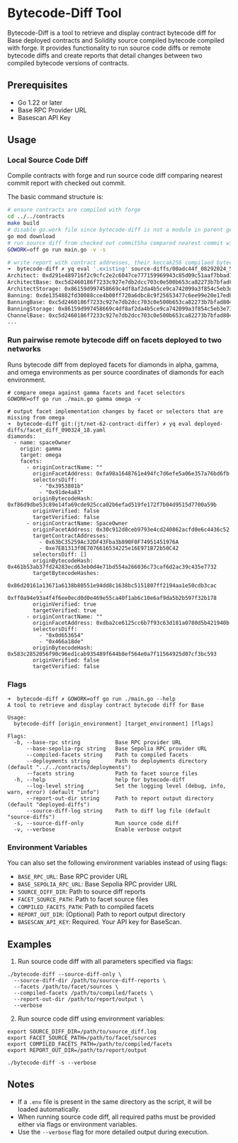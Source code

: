 # Bytecode-Diff Tool

Bytecode-Diff is a tool to retrieve and display contract bytecode diff for Base deployed contracts and Solidity source compiled bytecode compiled with forge. It provides functionality to run source code diffs or remote bytecode diffs and create reports that detail changes between two compiled bytecode versions of contracts.

## Prerequisites

- Go 1.22 or later
- Base RPC Provider URL
- Basescan API Key

## Usage

### Local Source Code Diff

Compile contracts with forge and run source code diff comparing nearest commit report with checked out commit.

The basic command structure is:

```bash
# ensure contracts are compiled with forge
cd ../../contracts
make build
# disable go.work file since bytecode-diff is not a module in parent go workspace
go mod download
# run source diff from checked out commitSha compared nearest commit with a source diff report in SOURCE_DIFF_DIR
GOWORK=off go run main.go -v -s

# write report with contract addresses, their keccak256 compilaed bytecode hash under two keys, existing and updated.
➜  bytecode-diff ✗ yq eval '.existing' source-diffs/00adc44f_08292024_5.yaml
Architect: 0xd291e489716f2c9cfc2e2c6047ce777159969943c85d09c51aaf7bbad10f7c13
ArchitectBase: 0xc5d2460186f7233c927e7db2dcc703c0e500b653ca82273b7bfad8045d85a470
ArchitectStorage: 0x86159d997458669c4df8af2da4b5ce9ca742099a3f854c5eb3e718e16a74e4da
Banning: 0xde1354882fd30088cce4b00ff720a6dbc8c9f25653477c6ee99e20e17edb6068
BanningBase: 0xc5d2460186f7233c927e7db2dcc703c0e500b653ca82273b7bfad8045d85a470
BanningStorage: 0x86159d997458669c4df8af2da4b5ce9ca742099a3f854c5eb3e718e16a74e4da
ChannelBase: 0xc5d2460186f7233c927e7db2dcc703c0e500b653ca82273b7bfad8045d85a470
...
```

### Run pairwise remote bytecode diff on facets deployed to two networks

Runs bytecode diff from deployed facets for diamonds in alpha, gamma, and omega environments as per source coordinates of diamonds for each environment.

```
# compare omega against gamma facets and facet selectors
GOWORK=off go run ./main.go gamma omega -v

# output facet implementation changes by facet or selectors that are missing from omega
➜  bytecode-diff git:(jt/net-62-contract-differ) ✗ yq eval deployed-diffs/facet_diff_090324_18.yaml
diamonds:
  - name: spaceOwner
    origin: gamma
    target: omega
    facets:
      - originContractName: ""
        originFacetAddress: 0xfa98a1648761e494fc7d6efe5a06e357a76bd6fb
        selectorsDiff:
          - "0x3953801b"
          - "0x91de4a83"
        originBytecodeHash: 0xf86d9dbe53c89e14fa69cde925cca02b6efad519fe172f7b04d9515d7700a59b
        originVerified: false
        targetVerified: false
      - originContractName: SpaceOwner
        originFacetAddress: 0x30c912d8ceb9793e4cd240862acfd0e6c4436c52
        targetContractAddresses:
          - 0x63bC35259Ac32DF43Fba3b890F0F74951451976A
          - 0xe7EB1313f0E7076616534225e16E971B72b50C42
        selectorsDiff: []
        originBytecodeHash: 0x461b53ab37fd24283ecd63eb0d4e71bd554a266036c73caf6d2ac39c435e7732
        targetBytecodeHashes:
          - 0x86d20161a13671a6138b80551e94dd8c1638bc5151807ff2194aa1e50cdb3cac
          - 0xff0a94e93a4f4f6ee0ecd0d0e469e55ca40f1ab6c10e6af9da5b2b597f32b178
        originVerified: true
        targetVerified: true
      - originContractName: ""
        originFacetAddress: 0xdba2ce6125cc6b7f93c63d181a0780d5b421940b
        selectorsDiff:
          - "0x0d653654"
          - "0x466a18de"
        originBytecodeHash: 0x583c2852056f90c96ed1cab935489f644b8ef564e0a7f11564925d07cf3bc593
        originVerified: false
        targetVerified: false

```

### Flags

```base
➜  bytecode-diff ✗ GOWORK=off go run ./main.go --help
A tool to retrieve and display contract bytecode diff for Base

Usage:
  bytecode-diff [origin_environment] [target_environment] [flags]

Flags:
  -b, --base-rpc string           Base RPC provider URL
      --base-sepolia-rpc string   Base Sepolia RPC provider URL
      --compiled-facets string    Path to compiled facets
      --deployments string        Path to deployments directory (default "../../contracts/deployments")
      --facets string             Path to facet source files
  -h, --help                      help for bytecode-diff
      --log-level string          Set the logging level (debug, info, warn, error) (default "info")
      --report-out-dir string     Path to report output directory (default "deployed-diffs")
      --source-diff-log string    Path to diff log file (default "source-diffs")
  -s, --source-diff-only          Run source code diff
  -v, --verbose                   Enable verbose output
```

### Environment Variables

You can also set the following environment variables instead of using flags:

- `BASE_RPC_URL`: Base RPC provider URL
- `BASE_SEPOLIA_RPC_URL`: Base Sepolia RPC provider URL
- `SOURCE_DIFF_DIR`: Path to source diff reports
- `FACET_SOURCE_PATH`: Path to facet source files
- `COMPILED_FACETS_PATH`: Path to compiled facets
- `REPORT_OUT_DIR`: (Optional) Path to report output directory
- `BASESCAN_API_KEY`: Required. Your API key for BaseScan.

## Examples

1. Run source code diff with all parameters specified via flags:

```
./bytecode-diff --source-diff-only \
  --source-diff-dir /path/to/source-diff-reports \
  --facets /path/to/facet/sources \
  --compiled-facets /path/to/compiled/facets \
  --report-out-dir /path/to/report/output \
  --verbose
```

2. Run source code diff using environment variables:

```
export SOURCE_DIFF_DIR=/path/to/source_diff.log
export FACET_SOURCE_PATH=/path/to/facet/sources
export COMPILED_FACETS_PATH=/path/to/compiled/facets
export REPORT_OUT_DIR=/path/to/report/output

./bytecode-diff -s --verbose
```

## Notes

- If a `.env` file is present in the same directory as the script, it will be loaded automatically.
- When running source code diff, all required paths must be provided either via flags or environment variables.
- Use the `--verbose` flag for more detailed output during execution.
